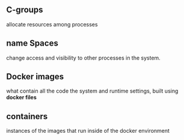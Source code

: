 ## C-groups
allocate resources among processes
## name Spaces
change access and visibility to other processes in the system. 

## Docker images
what contain all the code the system and runtime settings, built using **docker files**

## containers
instances of the images  that run inside of the docker environment
